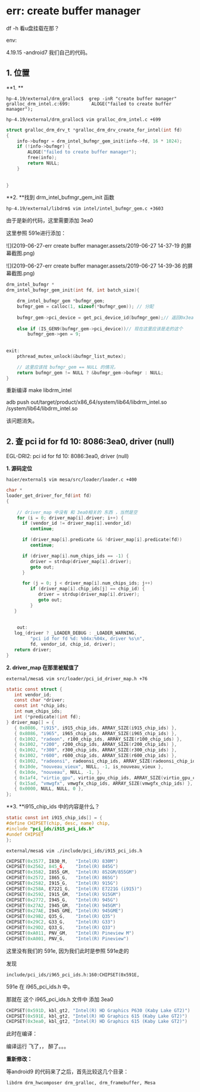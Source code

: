 # err: create buffer manager

df -h 看u盘挂载在那？

env:

4.19.15 -android7 我们自己的代码。 



## 1. 位置

**1. **

```shell
hp-4.19/external/drm_gralloc$  grep -inR "create buffer manager"
gralloc_drm_intel.c:699:		ALOGE("failed to create buffer manager");
```



```shell
hp-4.19/external/drm_gralloc$ vim gralloc_drm_intel.c +699
```

```c
struct gralloc_drm_drv_t *gralloc_drm_drv_create_for_intel(int fd)
{
    info->bufmgr = drm_intel_bufmgr_gem_init(info->fd, 16 * 1024);
    if (!info->bufmgr) {               
        ALOGE("failed to create buffer manager");
        free(info);
        return NULL;
    }
    
    
}
```

**2. **找到 drm_intel_bufmgr_gem_init 函数

```shell
hp-4.19/external/libdrm$ vim intel/intel_bufmgr_gem.c +3603
```

由于是新的代码，这里需要添加 3ea0

这里参照 591e进行添加：

![](2019-06-27-err create buffer manager.assets/2019-06-27 14-37-19 的屏幕截图.png)

![](2019-06-27-err create buffer manager.assets/2019-06-27 14-39-36 的屏幕截图.png)

```c
drm_intel_bufmgr *
drm_intel_bufmgr_gem_init(int fd, int batch_size){

	drm_intel_bufmgr_gem *bufmgr_gem;
	bufmgr_gem = calloc(1, sizeof(*bufmgr_gem)); // 分配
	
	bufmgr_gem->pci_device = get_pci_device_id(bufmgr_gem);// 返回0x3ea0
	
	else if (IS_GEN9(bufmgr_gem->pci_device))// 现在这里应该是走的这个
        bufmgr_gem->gen = 9;
        
                                      
exit:
    pthread_mutex_unlock(&bufmgr_list_mutex);

	// 这里应该找 bufmgr_gem == NULL 的情况， 
    return bufmgr_gem != NULL ? &bufmgr_gem->bufmgr : NULL;
}
```

重新编译  make libdrm_intel

adb push out/target/product/x86_64/system/lib64/libdrm_intel.so /system/lib64/libdrm_intel.so

该问题消失。

## 2. 查 pci id for fd 10: 8086:3ea0, driver (null)

EGL-DRI2: pci id for fd 10: 8086:3ea0, driver (null)

**1. 源码定位**

```shell
haier/external$ vim mesa/src/loader/loader.c +400
```

```c
char *
loader_get_driver_for_fd(int fd) 
{
    
    // driver_map 中没有 和 3ea0相关的 东西 ，当然是空
    for (i = 0; driver_map[i].driver; i++) {                                                                           
      if (vendor_id != driver_map[i].vendor_id)
         continue;

      if (driver_map[i].predicate && !driver_map[i].predicate(fd))
         continue;

      if (driver_map[i].num_chips_ids == -1) {
         driver = strdup(driver_map[i].driver);
         goto out;
      }

      for (j = 0; j < driver_map[i].num_chips_ids; j++)
         if (driver_map[i].chip_ids[j] == chip_id) {
            driver = strdup(driver_map[i].driver);
            goto out;
         }
   }
    
    
    out:
   log_(driver ? _LOADER_DEBUG : _LOADER_WARNING,
         "pci id for fd %d: %04x:%04x, driver %s\n",                                                                  
         fd, vendor_id, chip_id, driver);
   return driver;
}
```

**2. driver_map 在那里被赋值了**

```shell
external/mesa$ vim src/loader/pci_id_driver_map.h +76
```

```c
static const struct {
   int vendor_id;
   const char *driver;
   const int *chip_ids;
   int num_chips_ids;
   int (*predicate)(int fd);
} driver_map[] = {                                                                                                    
   { 0x8086, "i915", i915_chip_ids, ARRAY_SIZE(i915_chip_ids) },
   { 0x8086, "i965", i965_chip_ids, ARRAY_SIZE(i965_chip_ids) },
   { 0x1002, "radeon", r100_chip_ids, ARRAY_SIZE(r100_chip_ids) },
   { 0x1002, "r200", r200_chip_ids, ARRAY_SIZE(r200_chip_ids) },
   { 0x1002, "r300", r300_chip_ids, ARRAY_SIZE(r300_chip_ids) },
   { 0x1002, "r600", r600_chip_ids, ARRAY_SIZE(r600_chip_ids) },
   { 0x1002, "radeonsi", radeonsi_chip_ids, ARRAY_SIZE(radeonsi_chip_ids) },
   { 0x10de, "nouveau_vieux", NULL, -1, is_nouveau_vieux },
   { 0x10de, "nouveau", NULL, -1, },
   { 0x1af4, "virtio_gpu", virtio_gpu_chip_ids, ARRAY_SIZE(virtio_gpu_chip_ids) },
   { 0x15ad, "vmwgfx", vmwgfx_chip_ids, ARRAY_SIZE(vmwgfx_chip_ids) },
   { 0x0000, NULL, NULL, 0 },
};
```

**3. **i915_chip_ids 中的内容是什么？

```c
static const int i915_chip_ids[] = {
#define CHIPSET(chip, desc, name) chip,
#include "pci_ids/i915_pci_ids.h"                                                                                     
#undef CHIPSET
};
```

```shell
external/mesa$ vim ./include/pci_ids/i915_pci_ids.h
```

```c
CHIPSET(0x3577, I830_M,   "Intel(R) 830M")                                                                          
CHIPSET(0x2562, 845_G,    "Intel(R) 845G")
CHIPSET(0x3582, I855_GM,  "Intel(R) 852GM/855GM")
CHIPSET(0x2572, I865_G,   "Intel(R) 865G")
CHIPSET(0x2582, I915_G,   "Intel(R) 915G")
CHIPSET(0x258A, E7221_G,  "Intel(R) E7221G (i915)")
CHIPSET(0x2592, I915_GM,  "Intel(R) 915GM")
CHIPSET(0x2772, I945_G,   "Intel(R) 945G")
CHIPSET(0x27A2, I945_GM,  "Intel(R) 945GM")
CHIPSET(0x27AE, I945_GME, "Intel(R) 945GME")
CHIPSET(0x29B2, Q35_G,    "Intel(R) Q35")
CHIPSET(0x29C2, G33_G,    "Intel(R) G33")
CHIPSET(0x29D2, Q33_G,    "Intel(R) Q33")
CHIPSET(0xA011, PNV_GM,   "Intel(R) Pineview M")
CHIPSET(0xA001, PNV_G,    "Intel(R) Pineview")
```

这里没有我们的 591e, 因为我们此时是参照  591e走的

发现  

```shell
include/pci_ids/i965_pci_ids.h:160:CHIPSET(0x591E,
```

591e 在 i965_pci_ids.h 中。

那就在 这个  i965_pci_ids.h 文件中 添加 3ea0 

```c
CHIPSET(0x591D, kbl_gt2, "Intel(R) HD Graphics P630 (Kaby Lake GT2)")
CHIPSET(0x591E, kbl_gt2, "Intel(R) HD Graphics 615 (Kaby Lake GT2)")
CHIPSET(0x3ea0, kbl_gt2, "Intel(R) HD Graphics 615 (Kaby Lake GT2)")
```

此时在编译：

编译运行 飞了，， 醉了。。。

**重新修改：**



等android9 的代码来了之后，首先比较这几个目录：

```
libdrm drm_hwcomposer drm_gralloc, drm_framebuffer, Mesa
```



